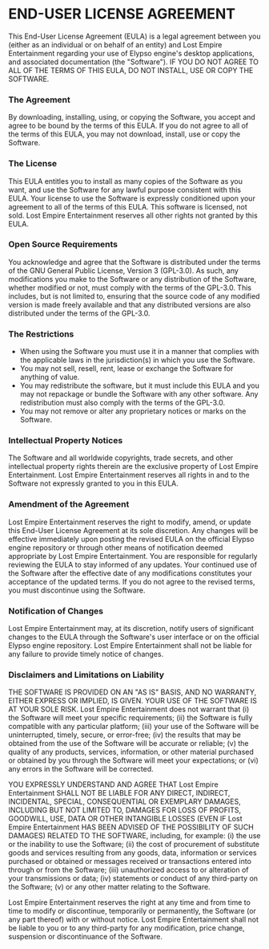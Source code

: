 # END-USER LICENSE AGREEMENT

This End-User License Agreement (EULA) is a legal agreement between you (either as an individual or on behalf of an entity) and Lost Empire Entertainment regarding your use of Elypso engine's desktop applications, and associated documentation (the "Software"). IF YOU DO NOT AGREE TO ALL OF THE TERMS OF THIS EULA, DO NOT INSTALL, USE OR COPY THE SOFTWARE.

### The Agreement

By downloading, installing, using, or copying the Software, you accept and agree to be bound by the terms of this EULA. If you do not agree to all of the terms of this EULA, you may not download, install, use or copy the Software.

### The License

This EULA entitles you to install as many copies of the Software as you want, and use the Software for any lawful purpose consistent with this EULA. Your license to use the Software is expressly conditioned upon your agreement to all of the terms of this EULA. This software is licensed, not sold. Lost Empire Entertainment reserves all other rights not granted by this EULA.

### Open Source Requirements

You acknowledge and agree that the Software is distributed under the terms of the GNU General Public License, Version 3 (GPL-3.0). As such, any modifications you make to the Software or any distribution of the Software, whether modified or not, must comply with the terms of the GPL-3.0. This includes, but is not limited to, ensuring that the source code of any modified version is made freely available and that any distributed versions are also distributed under the terms of the GPL-3.0.

### The Restrictions

- When using the Software you must use it in a manner that complies with the applicable laws in the jurisdiction(s) in which you use the Software.
- You may not sell, resell, rent, lease or exchange the Software for anything of value.
- You may redistribute the software, but it must include this EULA and you may not repackage or bundle the Software with any other software. Any redistribution must also comply with the terms of the GPL-3.0.
- You may not remove or alter any proprietary notices or marks on the Software.

### Intellectual Property Notices

The Software and all worldwide copyrights, trade secrets, and other intellectual property rights therein are the exclusive property of Lost Empire Entertainment. Lost Empire Entertainment reserves all rights in and to the Software not expressly granted to you in this EULA.

### Amendment of the Agreement

Lost Empire Entertainment reserves the right to modify, amend, or update this End-User License Agreement at its sole discretion. Any changes will be effective immediately upon posting the revised EULA on the official Elypso engine repository or through other means of notification deemed appropriate by Lost Empire Entertainment. You are responsible for regularly reviewing the EULA to stay informed of any updates. Your continued use of the Software after the effective date of any modifications constitutes your acceptance of the updated terms. If you do not agree to the revised terms, you must discontinue using the Software.

### Notification of Changes

Lost Empire Entertainment may, at its discretion, notify users of significant changes to the EULA through the Software's user interface or on the official Elypso engine repository. Lost Empire Entertainment shall not be liable for any failure to provide timely notice of changes.

### Disclaimers and Limitations on Liability

THE SOFTWARE IS PROVIDED ON AN "AS IS" BASIS, AND NO WARRANTY, EITHER EXPRESS OR IMPLIED, IS GIVEN. YOUR USE OF THE SOFTWARE IS AT YOUR SOLE RISK. Lost Empire Entertainment does not warrant that (i) the Software will meet your specific requirements; (ii) the Software is fully compatible with any particular platform; (iii) your use of the Software will be uninterrupted, timely, secure, or error-free; (iv) the results that may be obtained from the use of the Software will be accurate or reliable; (v) the quality of any products, services, information, or other material purchased or obtained by you through the Software will meet your expectations; or (vi) any errors in the Software will be corrected.

YOU EXPRESSLY UNDERSTAND AND AGREE THAT Lost Empire Entertainment SHALL NOT BE LIABLE FOR ANY DIRECT, INDIRECT, INCIDENTAL, SPECIAL, CONSEQUENTIAL OR EXEMPLARY DAMAGES, INCLUDING BUT NOT LIMITED TO, DAMAGES FOR LOSS OF PROFITS, GOODWILL, USE, DATA OR OTHER INTANGIBLE LOSSES (EVEN IF Lost Empire Entertainment HAS BEEN ADVISED OF THE POSSIBILITY OF SUCH DAMAGES) RELATED TO THE SOFTWARE, including, for example: (i) the use or the inability to use the Software; (ii) the cost of procurement of substitute goods and services resulting from any goods, data, information or services purchased or obtained or messages received or transactions entered into through or from the Software; (iii) unauthorized access to or alteration of your transmissions or data; (iv) statements or conduct of any third-party on the Software; (v) or any other matter relating to the Software.

Lost Empire Entertainment reserves the right at any time and from time to time to modify or discontinue, temporarily or permanently, the Software (or any part thereof) with or without notice. Lost Empire Entertainment shall not be liable to you or to any third-party for any modification, price change, suspension or discontinuance of the Software.